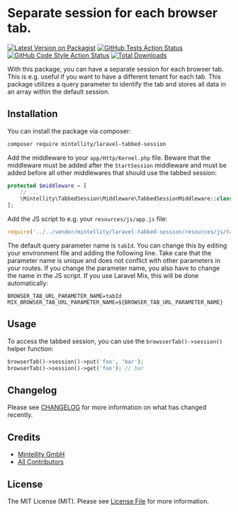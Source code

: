 # Separate session for each browser tab.

[![Latest Version on Packagist](https://img.shields.io/packagist/v/mintellity/tabbed-session.svg?style=flat-square)](https://packagist.org/packages/mintellity/tabbed-session)
[![GitHub Tests Action Status](https://img.shields.io/github/actions/workflow/status/mintellity/tabbed-session/run-tests.yml?branch=main&label=tests&style=flat-square)](https://github.com/mintellity/tabbed-session/actions?query=workflow%3Arun-tests+branch%3Amain)
[![GitHub Code Style Action Status](https://img.shields.io/github/actions/workflow/status/mintellity/tabbed-session/fix-php-code-style-issues.yml?branch=main&label=code%20style&style=flat-square)](https://github.com/mintellity/tabbed-session/actions?query=workflow%3A"Fix+PHP+code+style+issues"+branch%3Amain)
[![Total Downloads](https://img.shields.io/packagist/dt/mintellity/tabbed-session.svg?style=flat-square)](https://packagist.org/packages/mintellity/tabbed-session)

With this package, you can have a separate session for each browser tab. This is e.g. useful if you want to have a different tenant for each tab. This package utilizes a query parameter to identify the tab and stores all data in an array within the default session.

## Installation

You can install the package via composer:

```bash
composer require mintellity/laravel-tabbed-session
```

Add the middleware to your `app/Http/Kernel.php` file. Beware that the middleware must be added after the `StartSession` middleware and must be added before all other middlewares that should use the tabbed session:

```php
protected $middleware = [
    // ...
    \Mintellity\TabbedSession\Middleware\TabbedSessionMiddleware::class,
];
```

Add the JS script to e.g. your `resources/js/app.js` file:

```js
require('../../vendor/mintellity/laravel-tabbed-session/resources/js/tabbedSession');
```

The default query parameter name is `tabId`. You can change this by editing your environment file and adding the following line. Take care that the parameter name is unique and does not conflict with other parameters in your routes. If you change the parameter name, you also have to change the name in the JS script. If you use Laravel Mix, this will be done automatically:

```env
BROWSER_TAB_URL_PARAMETER_NAME=tabId
MIX_BROWSER_TAB_URL_PARAMETER_NAME=${BROWSER_TAB_URL_PARAMETER_NAME}
```

## Usage

To access the tabbed session, you can use the `browsserTab()->session()` helper function:

```php
browserTab()->session()->put('foo', 'bar');
browserTab()->session()->get('foo'); // bar
```

## Changelog

Please see [CHANGELOG](CHANGELOG.md) for more information on what has changed recently.

## Credits

- [Mintellity GmbH](https://github.com/mintellity)
- [All Contributors](../../contributors)

## License

The MIT License (MIT). Please see [License File](LICENSE.md) for more information.
